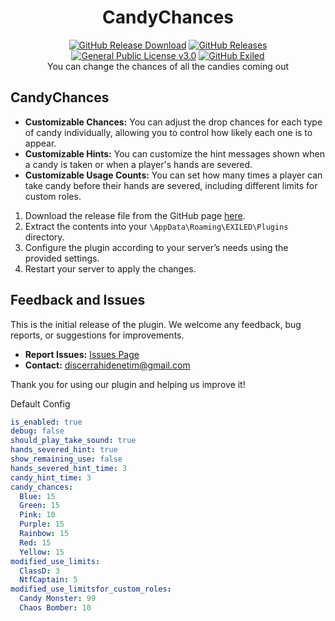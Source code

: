 <h1 align="center">CandyChances</h1> 
<div align="center">
<a href="https://github.com/MS-crew/CandyChances/releases"><img src="https://img.shields.io/github/downloads/MS-crew/CandyChances/total?style=for-the-badge&logo=githubactions&label=Downloads" alt="GitHub Release Download"></a> <a href="https://github.com/MS-crew/CandyChances/releases"><img src="https://img.shields.io/badge/Build-2.0.1-brightgreen?style=for-the-badge&logo=gitbook" alt="GitHub Releases"></a> 
<a href="https://github.com/MS-crew/CandyChances/blob/master/LICENSE">
<img src="https://img.shields.io/badge/Licence-GNU_3.0-blue?style=for-the-badge&logo=gitbook" alt="General Public License v3.0"></a> 
<a href="https://github.com/ExMod-Team/EXILED"><img src="https://img.shields.io/badge/Exiled-9.0.0-greeen?style=for-the-badge&logo=gitbook" alt="GitHub Exiled"></a> 
</div>


<div align="center">
You can change the chances of all the candies coming out</div>


## CandyChances

- **Customizable Chances:** You can adjust the drop chances for each type of candy individually, allowing you to control how likely each one is to appear.
- **Customizable Hints:** You can customize the hint messages shown when a candy is taken or when a player's hands are severed.
- **Customizable Usage Counts:** You can set how many times a player can take candy before their hands are severed, including different limits for custom roles.

1. Download the release file from the GitHub page [here](https://github.com/MS-crew/CandyChances/releases).
2. Extract the contents into your `\AppData\Roaming\EXILED\Plugins` directory.
3. Configure the plugin according to your server’s needs using the provided settings.
4. Restart your server to apply the changes.

## Feedback and Issues

This is the initial release of the plugin. We welcome any feedback, bug reports, or suggestions for improvements.

- **Report Issues:** [Issues Page](https://github.com/MS-crew/CandyChances/issues)
- **Contact:** [discerrahidenetim@gmail.com](mailto:discerrahidenetim@gmail.com)

Thank you for using our plugin and helping us improve it!

Default Config
```yml
is_enabled: true
debug: false
should_play_take_sound: true
hands_severed_hint: true
show_remaining_use: false
hands_severed_hint_time: 3
candy_hint_time: 3
candy_chances:
  Blue: 15
  Green: 15
  Pink: 10
  Purple: 15
  Rainbow: 15
  Red: 15
  Yellow: 15
modified_use_limits:
  ClassD: 3
  NtfCaptain: 5
modified_use_limitsfor_custom_roles:
  Candy Monster: 99
  Chaos Bomber: 10
```
